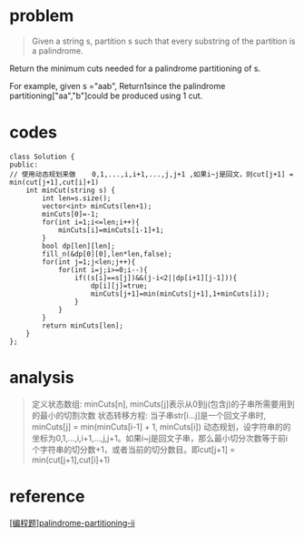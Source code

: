 # problem
>Given a string s, partition s such that every substring of the partition is a palindrome.

Return the minimum cuts needed for a palindrome partitioning of s.

For example, given s ="aab",
Return1since the palindrome partitioning["aa","b"]could be produced using 1 cut.

# codes
```
class Solution {
public:
// 使用动态规划来做    0,1,...,i,i+1,...,j,j+1 ,如果i~j是回文，则cut[j+1] = min(cut[j+1],cut[i]+1)
    int minCut(string s) {
        int len=s.size();
        vector<int> minCuts(len+1);
        minCuts[0]=-1;
        for(int i=1;i<=len;i++){
            minCuts[i]=minCuts[i-1]+1;
        }
        bool dp[len][len];
        fill_n(&dp[0][0],len*len,false);
        for(int j=1;j<len;j++){
            for(int i=j;i>=0;i--){
                if((s[i]==s[j])&&(j-i<2||dp[i+1][j-1])){
                    dp[i][j]=true;
                    minCuts[j+1]=min(minCuts[j+1],1+minCuts[i]);
                }
            }
        }
        return minCuts[len];
    }
};

```

# analysis
>定义状态数组: minCuts[n], minCuts[j]表示从0到j(包含j)的子串所需要用到的最小的切割次数
状态转移方程: 当子串str[i...j]是一个回文子串时, minCuts[j] = min(minCuts[i-1] + 1, minCuts[i])
动态规划，设字符串的的坐标为0,1,...,i,i+1,...,j,j+1。如果i~j是回文子串，那么最小切分次数等于前i个字符串的切分数+1，或者当前的切分数目。即cut[j+1] = min(cut[j+1],cut[i]+1)
# reference
[[编程题]palindrome-partitioning-ii][1]

[1]: https://www.nowcoder.com/questionTerminal/1025ffc2939547e39e8a38a955de1dd3